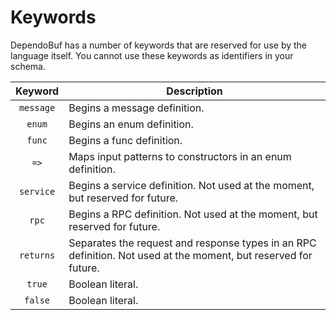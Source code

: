 # Keywords

DependoBuf has a number of keywords that are reserved for use by the language
itself. You cannot use these keywords as identifiers in your schema.

|      Keyword       | Description                                                                                                     |
|:------------------:|-----------------------------------------------------------------------------------------------------------------|
| $\texttt{message}$ | Begins a message definition.                                                                                    |
|  $\texttt{enum}$   | Begins an enum definition.                                                                                      |
|  $\texttt{func}$   | Begins a func definition.                                                                                      |
|   $\texttt{=>}$    | Maps input patterns to constructors in an enum definition.                                                      |
| $\texttt{service}$ | Begins a service definition. Not used at the moment, but reserved for future.                                   |
|   $\texttt{rpc}$   | Begins a RPC definition. Not used at the moment, but reserved for future.                                      |
| $\texttt{returns}$ | Separates the request and response types in an RPC definition. Not used at the moment, but reserved for future. |
|  $\texttt{true}$   | Boolean literal.                                                                                                |
|  $\texttt{false}$  | Boolean literal.                                                                                                |
